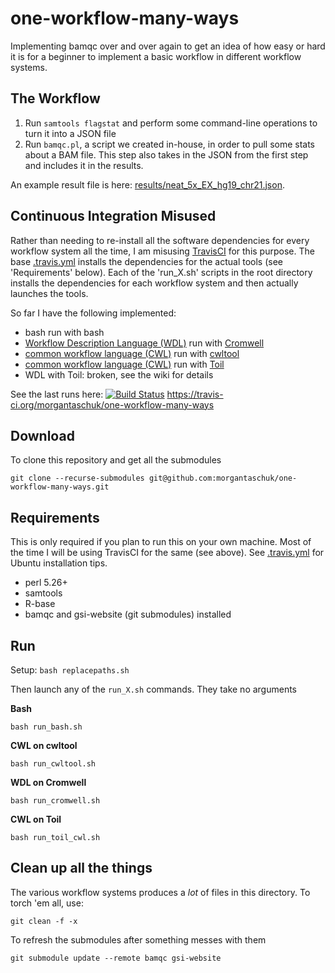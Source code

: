 # one-workflow-many-ways
Implementing bamqc over and over again to get an idea of how easy or hard it is for a beginner to implement a basic workflow in different workflow systems.

## The Workflow

1. Run `samtools flagstat` and perform some command-line operations to turn it into a JSON file
2. Run `bamqc.pl`, a script we created in-house, in order to pull some stats about a BAM file. This step also takes in the JSON from the first step and includes it in the results.

An example result file is here: [results/neat_5x_EX_hg19_chr21.json](results/neat_5x_EX_hg19_chr21.json).

## Continuous Integration Misused

Rather than needing to re-install all the software dependencies for every workflow system all the time, I am misusing [TravisCI](https://travis-ci.org/) for this purpose. The base [.travis.yml](.travis.yml) installs the dependencies for the actual tools (see 'Requirements' below). Each of the 'run_X.sh' scripts in the root directory installs the dependencies for each workflow system and then actually launches the tools.

So far I have the following implemented:
- bash run with bash
- [Workflow Description Language (WDL)](https://software.broadinstitute.org/wdl/) run with [Cromwell](http://cromwell.readthedocs.io/en/develop/)
- [common workflow language (CWL)](https://github.com/common-workflow-language/common-workflow-language) run with [cwltool](https://github.com/common-workflow-language/cwltool)
- [common workflow language (CWL)](https://github.com/common-workflow-language/common-workflow-language) run with [Toil](https://toil.readthedocs.io)
- WDL with Toil: broken, see the wiki for details

See the last runs here: [![Build Status](https://travis-ci.org/morgantaschuk/one-workflow-many-ways.svg)](https://travis-ci.org/morgantaschuk/one-workflow-many-ways) https://travis-ci.org/morgantaschuk/one-workflow-many-ways

## Download

To clone this repository and get all the submodules

    git clone --recurse-submodules git@github.com:morgantaschuk/one-workflow-many-ways.git

## Requirements

This is only required if you plan to run this on your own machine. Most of the time I will be using TravisCI for the same (see above). See [.travis.yml](.travis.yml) for Ubuntu installation tips.

* perl 5.26+
* samtools
* R-base
* bamqc and gsi-website (git submodules) installed

## Run

Setup: `bash replacepaths.sh`

Then launch any of the `run_X.sh` commands. They take no arguments

**Bash**

    bash run_bash.sh

**CWL on cwltool**

    bash run_cwltool.sh

**WDL on Cromwell**

    bash run_cromwell.sh

**CWL on Toil**

    bash run_toil_cwl.sh


## Clean up all the things

The various workflow systems produces a *lot* of files in this directory. To torch 'em all, use:

    git clean -f -x

To refresh the submodules after something messes with them

    git submodule update --remote bamqc gsi-website

